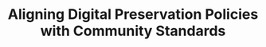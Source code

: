 ---
abstract: null
creators:
- McGovern, Nancy Yvonne
date: null
document_url: https://services.phaidra.univie.ac.at/api/object/o:294526/download
grand_parent: iPRES
institutions: []
keywords:
- beijing
landing_page_url: https://phaidra.univie.ac.at/o:294526
language: eng
layout: publication
license: CC BY-SA 3.0 AT
notes_url: null
parent: iPRES 2007
publication_type: presentation
size: 304820
slides_url: null
source_name: iPRES
title: Aligning Digital Preservation Policies with Community Standards
year: 2007
---